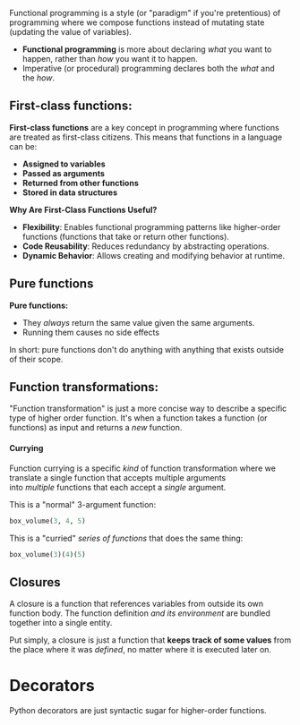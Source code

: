 Functional programming is a style (or "paradigm" if you're pretentious) of programming where we compose functions instead of mutating state (updating the value of variables).

- **Functional programming** is more about declaring _what_ you want to happen, rather than _how_ you want it to happen.
- Imperative (or procedural) programming declares both the _what_ and the _how_.

## First-class functions:
**First-class functions** are a key concept in programming where functions are treated as first-class citizens. This means that functions in a language can be:

- **Assigned to variables**
- **Passed as arguments**
- **Returned from other functions**
- **Stored in data structures**

**Why Are First-Class Functions Useful?**
- **Flexibility**: Enables functional programming patterns like higher-order functions (functions that take or return other functions).
- **Code Reusability**: Reduces redundancy by abstracting operations.
- **Dynamic Behavior**: Allows creating and modifying behavior at runtime.

## Pure functions 
**Pure functions:**
- They _always_ return the same value given the same arguments.
- Running them causes no side effects

In short: pure functions don't do anything with anything that exists outside of their scope.

## Function transformations:
"Function transformation" is just a more concise way to describe a specific type of higher order function. It's when a function takes a function (or functions) as input and returns a _new_ function.

#### Currying

Function currying is a specific _kind_ of function transformation where we translate a single function that accepts multiple arguments into _multiple_ functions that each accept a _single_ argument.

This is a "normal" 3-argument function:

```py
box_volume(3, 4, 5)
```

This is a "curried" _series of functions_ that does the same thing:

```py
box_volume(3)(4)(5)
```


## Closures

A closure is a function that references variables from outside its own function body. The function definition _and its environment_ are bundled together into a single entity.

Put simply, a closure is just a function that **keeps track of some values** from the place where it was _defined_, no matter where it is executed later on.

# Decorators
Python decorators are just syntactic sugar for higher-order functions.



